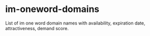 # im-oneword-domains
List of im one word domain names with availability, expiration date, attractiveness, demand score.
